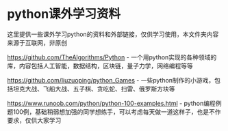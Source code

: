 # python课外学习资料


这里提供一些课外学习python的资料和外部链接，仅供学习使用，本文件夹内容来源于互联网，非原创


https://github.com/TheAlgorithms/Python - 一个用python实现的各种领域的库，内容包括人工智能，数据结构，区块链，量子力学，网络编程等等

https://github.com/liuzuoping/python_Games - 一些python制作的小游戏，包括坦克大战、飞船大战、五子棋、贪吃蛇、扫雷、俄罗斯方块等

https://www.runoob.com/python/python-100-examples.html - python编程例题100例，基础稍弱想加强的同学想练手，可以考虑每天做一道这样子，也是不作要求，仅供大家学习
